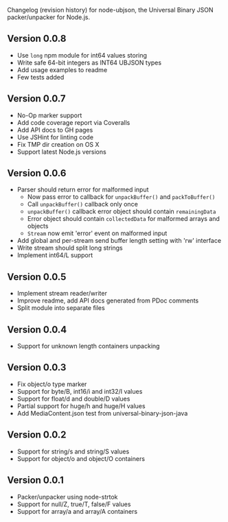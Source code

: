 Changelog (revision history) for node-ubjson,
the Universal Binary JSON packer/unpacker for Node.js.

## Version 0.0.8

  * Use `long` npm module for int64 values storing
  * Write safe 64-bit integers as INT64 UBJSON types
  * Add usage examples to readme
  * Few tests added

## Version 0.0.7

  * No-Op marker support
  * Add code coverage report via Coveralls
  * Add API docs to GH pages
  * Use JSHint for linting code
  * Fix TMP dir creation on OS X
  * Support latest Node.js versions

## Version 0.0.6

  * Parser should return error for malformed input
    * Now pass error to callback for `unpackBuffer()` and `packToBuffer()`
    * Call `unpackBuffer()` callback only once
    * `unpackBuffer()` callback error object should contain `remainingData`
    * Error object should contain `collectedData` for malformed arrays and objects
    * `Stream` now emit 'error' event on malformed input
  * Add global and per-stream send buffer length setting with 'rw' interface
  * Write stream should split long strings
  * Implement int64/L support

## Version 0.0.5

  * Implement stream reader/writer
  * Improve readme, add API docs generated from PDoc comments
  * Split module into separate files

## Version 0.0.4

  * Support for unknown length containers unpacking

## Version 0.0.3

  * Fix object/o type marker
  * Support for byte/B, int16/i and int32/I values
  * Support for float/d and double/D values
  * Partial support for huge/h and huge/H values
  * Add MediaContent.json test from universal-binary-json-java

## Version 0.0.2

  * Support for string/s and string/S values
  * Support for object/o and object/O containers

## Version 0.0.1

  * Packer/unpacker using node-strtok
  * Support for null/Z, true/T, false/F values
  * Support for array/a and array/A containers

[milestone v0.0.6]: https://github.com/Sannis/node-ubjson/issues?milestone=6&state=closed
